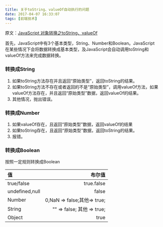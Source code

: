```yaml
---
title: 关于toString、valueOf自动执行的问题
date: 2017-04-07 16:33:07
tags: [前端技术]
---
```


原文：[JavaScript 对象转换之toString、valueOf](http://frontenddev.org/link/convert-the-tostring-the-valueof-javascript-object.html)

首先，JavaScript中有3个基本类型，String、Number和Boolean。JavaScript在某些情况下会将数据转换成基本类型，及JavaScript会自动调用toString和valueOf方法来完成数据转换。

<!-- more -->

### 转换成String

1. 如果toString方法存在并且返回“原始类型”，返回toString的结果。
2. 如果toString方法不存在或者返回的不是“原始类型”，调用valueOf方法，如果valueOf方法存在，并且返回“原始类型”数据，返回valueOf的结果。
3. 其他情况，抛出错误。

### 转换成Number

1. 如果valueOf存在，且返回“原始类型”数据，返回valueOf的结果
2. 如果toString存在，且返回“原始类型”数据，返回toString的结果。
3. 报错。

### 转换成Boolean

按照一定规则转换成Boolean

|值             | 布尔值                     | 
|:------------- |---------------------------:|
|true/false     | true.false                 |
|undefined,null | false                      |
|Number         |0,NaN => false;其他=> true; |
|String         |"" => false; 其他 => true;  |
|Object         | true                       |    

